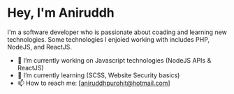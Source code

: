 # Hey, I'm Aniruddh

I'm a software developer who is passionate about coading and learning new technologies.
Some technologies I enjoied working with includes PHP, NodeJS, and ReactJS.

- 🔭 I’m currently working on Javascript technologies (NodeJS APIs & ReactJS)
- 🌱 I’m currently learning (SCSS, Website Security basics)
- 📫 How to reach me: [aniruddhpurohit@hotmail.com]
